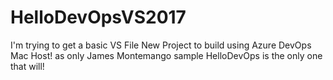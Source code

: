# HelloDevOpsVS2017
I'm trying to get a basic VS File New Project to build using Azure DevOps Mac Host! as only James Montemango sample HelloDevOps is the only one that will!
